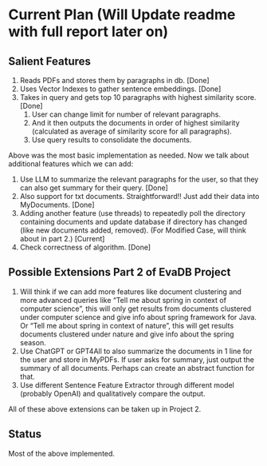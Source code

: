 # Current Plan (Will Update readme with full report later on)
## Salient Features
1. Reads PDFs and stores them by paragraphs in db. [Done]
2. Uses Vector Indexes to gather sentence embeddings. [Done]
3. Takes in query and gets top 10 paragraphs with highest similarity score. [Done]
   1. User can change limit for number of relevant paragraphs.
   2. And it then outputs the documents in order of highest similarity (calculated as average of similarity score for all paragraphs). 
   3. Use query results to consolidate the documents. 

Above was the most basic implementation as needed. Now we talk about additional features which we can add:
1. Use LLM to summarize the relevant paragraphs for the user, so that they can also get summary for their query. [Done]
2. Also support for txt documents. Straightforward!! Just add their data into MyDocuments. [Done]
3. Adding another feature (use threads) to repeatedly poll the directory containing documents and update database if directory has changed (like new documents added, removed). (For Modified Case, will think about in part 2.) [Current] 
4. Check correctness of algorithm. [Done]

## Possible Extensions Part 2 of EvaDB Project
1. Will think if we can add more features like document clustering and more advanced queries like “Tell me about spring in context of computer science”, this will only get results from documents clustered under computer science and give info about spring framework for Java. Or “Tell me about spring in context of nature”, this will get results documents clustered under nature and give info about the spring season.
2. Use ChatGPT or GPT4All to also summarize the documents in 1 line for the user and store in MyPDFs. If user asks for summary, just output the summary of all documents. Perhaps can create an abstract function for that.
3. Use different Sentence Feature Extractor through different model (probably OpenAI) and qualitatively compare the output.

All of these above extensions can be taken up in Project 2.

## Status
Most of the above implemented. 

